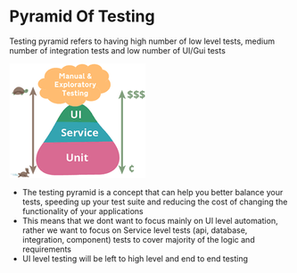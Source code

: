 # Pyramid Of Testing

Testing pyramid refers to having high number of low level tests, medium number of integration tests and low number of UI/Gui tests

![](../.gitbook/assets/image%20%2834%29.png)

* The testing pyramid is a concept that can help you better balance your tests, speeding up your test suite and reducing the cost of changing the functionality of your applications
* This means that we dont want to focus mainly on UI level automation, rather we want to focus on Service level tests \(api, database, integration, component\) tests to cover majority of the logic and requirements
* UI level testing will be left to high level and end to end testing


